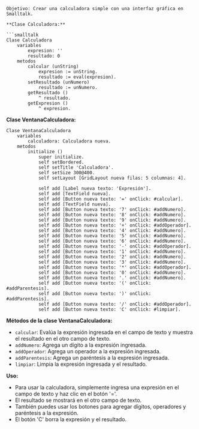 ```smalltalk
Objetivo: Crear una calculadora simple con una interfaz gráfica en Smalltalk.

**Clase Calculadora:**

```smalltalk
Clase Calculadora
    variables
        expresion: ''
        resultado: 0
    metodos
        calcular (unString)
            expresion := unString.
            resultado := eval(expresion).
        setResultado (unNumero)
            resultado := unNumero.
        getResultado ()
            ^ resultado.
        getExpresion ()
            ^ expresion.
```

**Clase VentanaCalculadora:**

```smalltalk
Clase VentanaCalculadora
    variables
        calculadora: Calculadora nueva.
    metodos
        initialize ()
            super initialize.
            self setBordered.
            self setTitle 'Calculadora'.
            self setSize 300@400.
            self setLayout [GridLayout nueva filas: 5 columnas: 4].

            self add [Label nueva texto: 'Expresión'].
            self add [TextField nueva].
            self add [Button nueva texto: '=' onClick: #calcular].
            self add [TextField nueva].
            self add [Button nueva texto: '7' onClick: #addNumero].
            self add [Button nueva texto: '8' onClick: #addNumero].
            self add [Button nueva texto: '9' onClick: #addNumero].
            self add [Button nueva texto: '+' onClick: #addOperador].
            self add [Button nueva texto: '4' onClick: #addNumero].
            self add [Button nueva texto: '5' onClick: #addNumero].
            self add [Button nueva texto: '6' onClick: #addNumero].
            self add [Button nueva texto: '-' onClick: #addOperador].
            self add [Button nueva texto: '1' onClick: #addNumero].
            self add [Button nueva texto: '2' onClick: #addNumero].
            self add [Button nueva texto: '3' onClick: #addNumero].
            self add [Button nueva texto: '*' onClick: #addOperador].
            self add [Button nueva texto: '0' onClick: #addNumero].
            self add [Button nueva texto: '.' onClick: #addNumero].
            self add [Button nueva texto: '(' onClick: #addParentesis].
            self add [Button nueva texto: ')' onClick: #addParentesis].
            self add [Button nueva texto: '/' onClick: #addOperador].
            self add [Button nueva texto: 'C' onClick: #limpiar].
```

**Métodos de la clase VentanaCalculadora:**

* `calcular`: Evalúa la expresión ingresada en el campo de texto y muestra el resultado en el otro campo de texto.
* `addNumero`: Agrega un dígito a la expresión ingresada.
* `addOperador`: Agrega un operador a la expresión ingresada.
* `addParentesis`: Agrega un paréntesis a la expresión ingresada.
* `limpiar`: Limpia la expresión ingresada y el resultado.

**Uso:**

* Para usar la calculadora, simplemente ingresa una expresión en el campo de texto y haz clic en el botón '='.
* El resultado se mostrará en el otro campo de texto.
* También puedes usar los botones para agregar dígitos, operadores y paréntesis a la expresión.
* El botón 'C' borra la expresión y el resultado.